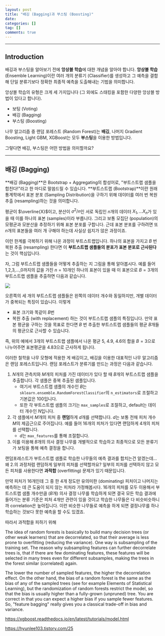 ```yaml
---
layout: post
title: "배깅 (Bagging)과 부스팅 (Boosting)"
date: 
categories: []
tag: []
comments: true
---
```




---
## Introduction

배깅과 부스팅을 알아보기 전에 **앙상블 학습**에 대한 개념을 알아야 합니다. 
**앙상블 학습** (Ensemble Learning)이란 여러 개의 분류기 (Classifier)를 생성하고 그 예측을 결합해 단일 분류기보다 정확한 최종적 예측을 도출해내는 기법을 의미합니다.

앙상블 학습의 유형은 크게 세 가지입니다 (그 외에도 스태킹을 포함한 다양한 앙상블 방법이 있다고 합니다).
* 보팅 (Voting)
* 배깅 (Bagging)
* 부스팅 (Boosting) 

나무 알고리즘 중 랜덤 포레스트 (Random Forest)는 **배깅**, 나머지 Gradient Boosting, Light GBM, XGBoost는 모두 **부스팅**을 이용한 방법입니다.

그렇다면 배깅, 부스팅은 어떤 방법을 의미할까요?

----
## 배깅 (Bagging)

**배깅 (Bagging)**은 Bootstrap + Aggregating의 합성어로, "부트스트랩 샘플을 합친다!"라고 한 마디로 말씀드릴 수 있습니다. **부트스트랩 (Bootstrap)**이란 원래 통계학에서 표본 분포 (Sampling Distribution)을 구하기 위해 데이터를 여러 번 복원 추출 (resampling)하는 것을 의미합니다.

평균이 $\overline{X}$이고, 분산이 $\sigma^2/n$인 서로 독립인 $n$개의 데이터 $X_1,\ldots X_n$가 있을 때 이를 하나의 표본 (samples)이라 부릅니다. 그리고 보통 모집단 (population)의 모평균과 모분산을 추정하기 위해 표본 분포를 구합니다.
근데 표본 분포를 구하려면 또 $n$개의 표본들을 여러 개 구해야 하는데 사실상 쉽지가 않은 과정이죠.

이런 한계를 극복하기 위해 나온 과정이 부트스트랩입니다. 하나의 표본을 가지고 $B$ 번 복원 추출 (resampling) 한다면 이 **부트스트랩 샘플들의 분포가 표본 분포로 근사된다**는 것이 핵심입니다. 

자, 그럼 부트스트랩 샘플들을 어떻게 추출하는 지 그림을 통해 알아봅시다.
예를 들어 1,2,3,...,0까지의 값을 가진 $n=10$개인 하나의 표본이 있을 때 이 표본으로 $B=3$개의 부트스트랩 샘플을 추출하면 다음과 같습니다.

![](../../images/tree-bootstrap.png)

오른쪽의 세 개의 부트스트랩 샘플들은 왼쪽의 데이터 개수와 동일하지만, 개별 데이터가 중복되는 특징이 있습니다. 이렇게 
* 표본 크기와 똑같이 $B$번
* 복원 추출 (with replacement)
하는 것이 부트스트랩 샘플의 특징입니다.
만약 표본 평균을 구하는 것을 목표로 한다면 $B$ 번 추출한 부트스트랩 샘플들의 평균 $B$개들의 평균으로 근사할 수 있습니다. 

즉, 위의 예에서 3개의 부트스트랩 샘플에서 나온 평균 5, 4.9, 4.6의 합을 $B=3$으로 나누어주면 표본평균을 4.83으로 근사하게 됩니다. 


이러한 철학을 나무 모형에 적용한 게 배깅이고, 배깅을 이용한 대표적인 나무 알고리즘은 랜덤 포레스트입니다. 
랜덤 포레스트가 분류기를 만드는 과정은 다음과 같습니다. 

1. $N$개의 관측치와 $M$개의 피처를 가진 데이터가 있다 할 때 $B$개의 부트스트랩 샘플을 추출합니다. 각 샘플은 중복 추출된 샘플입니다. 
    * 여기서 부트스트랩 샘플의 개수인 $B$는 `sklearn.ensemble.RandomForestClassifier`의 `n_estimators`로 조절하고 기본값은 100입니다.
    * 또한 각 부트스트랩 샘플의 크기는 `max_samples`로 조절하고, default는 데이터 개수인 $N$입니다.
2. 각 샘플에서 $M$개의 피처 중 **랜덤**하게 $d$개를 선택합니다. $d$는 보통 전채 피처 개수 $M$의 제곱근으로 주어집니다. 예를 들어 16개의 피처가 있다면 랜덤하게 4개의 피처를 선택합니다.
    * $d$는 `max_features`를 통해 조절합니다.
3. 이를 이용해 $B$개의 의사 결정 나무를 개별적으로 학습하고 최종적으로 모든 분류기가 보팅을 통해 예측 결정을 합니다.

랜덤포레스트가 부트스트랩 샘플로 학습한 나무들의 예측 결과를 합치는건 알겠는데... 왜 2.의 과정처럼 랜덤하게 일부의 피처를 선택할까요?
일부의 피처를 선택하지 않고 모든 피처를 사용한다면 **과적합** (overfitting) 문제가 있기 때문입니다. 

만약 피처가 16개인데 그 중 한 4개 정도만 유의미한 (dominating) 피처이고 나머지는 예측하는 데 큰 도움이 되지 않는 피처라 가정해봅시다.
16개의 피처를 모두 이용해서 부트스트랩 샘플 개수만큼 ($B$개) 의사 결정 나무를 학습하게 되면 결국 모든 학습 결과에 들어가는 분류 기준은 피처 4개만 관련이 있을 것이고 학습한 나무들은 다 비슷비슷하니까 correlation은 높아집니다. 이런 비슷한 나무들로 예측을 하게 되면 결정나무를 하나 학습하는 것보다 못한 예측을 할 수도 있겠죠.

따라서 과적합을 피하기 위해 


The idea of random forests is basically to build many decision trees (or other weak learners) that are decorrelated, so that their average is less prone to overfitting (reducing the variance). One way is subsampling of the training set. The reason why subsampling features can further decorrelate trees is, that if there are few dominating features, these features will be selected in many trees even for different subsamples, making the trees in the forest similar (correlated) again.

The lower the number of sampled features, the higher the decorrelation effect. On the other hand, the bias of a random forest is the same as the bias of any of the sampled trees (see for example Elements of Statistical Learning), but the randomization of random forests restrict the model, so that the bias is usually higher than a fully-grown (unpruned) tree. You are correct in that you can expect a higher bias if you sample fewer features. So, "feature bagging" really gives you a classical trade-off in bias and variance.

https://xgboost.readthedocs.io/en/latest/tutorials/model.html

https://hyunlee103.tistory.com/25